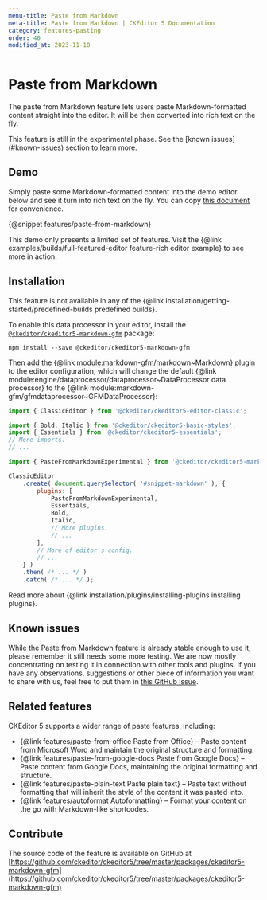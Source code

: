 ```yaml
---
menu-title: Paste from Markdown
meta-title: Paste from Markdown | CKEditor 5 Documentation
category: features-pasting
order: 40
modified_at: 2023-11-10
---
```


# Paste from Markdown

The paste from Markdown feature lets users paste Markdown-formatted content straight into the editor. It will be then converted into rich text on the fly.

<info-box warning>
	This feature is still in the experimental phase. See the [known issues](#known-issues) section to learn more.
</info-box>

## Demo

Simply paste some Markdown-formatted content into the demo editor below and see it turn into rich text on the fly. You can copy [this document](%BASE_PATH%/assets/markdown.txt) for convenience.

{@snippet features/paste-from-markdown}

<info-box info>
	This demo only presents a limited set of features. Visit the {@link examples/builds/full-featured-editor feature-rich editor example} to see more in action.
</info-box>

## Installation

<info-box info>
	This feature is not available in any of the {@link installation/getting-started/predefined-builds predefined builds}.
</info-box>

To enable this data processor in your editor, install the [`@ckeditor/ckeditor5-markdown-gfm`](https://www.npmjs.com/package/@ckeditor/ckeditor5-markdown-gfm) package:

```
npm install --save @ckeditor/ckeditor5-markdown-gfm
```

Then add the {@link module:markdown-gfm/markdown~Markdown} plugin to the editor configuration, which will change the default {@link module:engine/dataprocessor/dataprocessor~DataProcessor data processor} to the {@link module:markdown-gfm/gfmdataprocessor~GFMDataProcessor}:

```js
import { ClassicEditor } from '@ckeditor/ckeditor5-editor-classic';

import { Bold, Italic } from '@ckeditor/ckeditor5-basic-styles';
import { Essentials } from '@ckeditor/ckeditor5-essentials';
// More imports.
// ...

import { PasteFromMarkdownExperimental } from '@ckeditor/ckeditor5-markdown-gfm';

ClassicEditor
	.create( document.querySelector( '#snippet-markdown' ), {
		plugins: [
			PasteFromMarkdownExperimental,
			Essentials,
			Bold,
			Italic,
			// More plugins.
			// ...
		],
		// More of editor's config.
		// ...
	} )
	.then( /* ... */ )
	.catch( /* ... */ );

```

<info-box info>
	Read more about {@link installation/plugins/installing-plugins installing plugins}.
</info-box>

## Known issues

While the Paste from Markdown feature is already stable enough to use it, please remember it still needs some more testing. We are now mostly concentrating on testing it in connection with other tools and plugins. If you have any observations, suggestions or other piece of information you want to share with us, feel free to put them in [this GitHub issue](https://github.com/ckeditor/ckeditor5/issues/2321).

## Related features

CKEditor&nbsp;5 supports a wider range of paste features, including:
* {@link features/paste-from-office Paste from Office} &ndash; Paste content from Microsoft Word and maintain the original structure and formatting.
* {@link features/paste-from-google-docs Paste from Google Docs} &ndash; Paste content from Google Docs, maintaining the original formatting and structure.
* {@link features/paste-plain-text Paste plain text} &ndash; Paste text without formatting that will inherit the style of the content it was pasted into.
* {@link features/autoformat Autoformatting} &ndash; Format your content on the go with Markdown-like shortcodes.

## Contribute

The source code of the feature is available on GitHub at [https://github.com/ckeditor/ckeditor5/tree/master/packages/ckeditor5-markdown-gfm](https://github.com/ckeditor/ckeditor5/tree/master/packages/ckeditor5-markdown-gfm)
